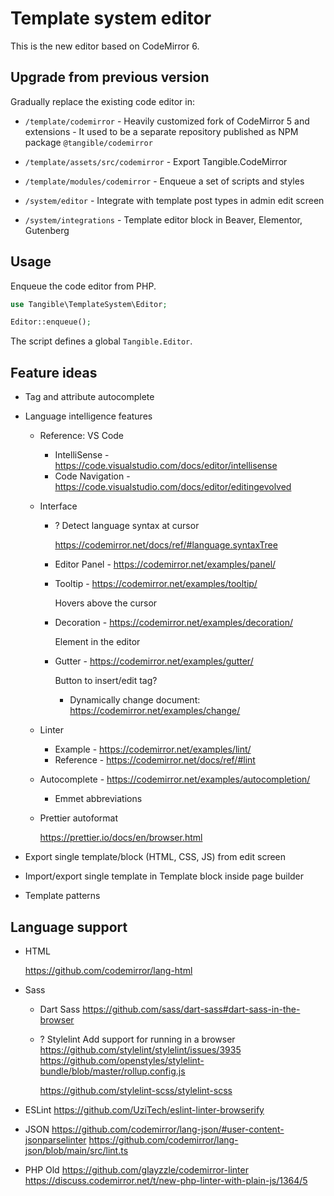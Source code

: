 # Template system editor

This is the new editor based on CodeMirror 6.

## Upgrade from previous version

Gradually replace the existing code editor in:

- `/template/codemirror` - Heavily customized fork of CodeMirror 5 and extensions - It used to be a separate repository published as NPM package `@tangible/codemirror`
- `/template/assets/src/codemirror` - Export Tangible.CodeMirror
- `/template/modules/codemirror` - Enqueue a set of scripts and styles

- `/system/editor` - Integrate with template post types in admin edit screen
- `/system/integrations` - Template editor block in Beaver, Elementor, Gutenberg


## Usage

Enqueue the code editor from PHP.

```php
use Tangible\TemplateSystem\Editor;

Editor::enqueue();
```

The script defines a global `Tangible.Editor`.


## Feature ideas

- Tag and attribute autocomplete

- Language intelligence features

  - Reference: VS Code
    - IntelliSense - https://code.visualstudio.com/docs/editor/intellisense
    - Code Navigation - https://code.visualstudio.com/docs/editor/editingevolved

  - Interface
    - ? Detect language syntax at cursor

      https://codemirror.net/docs/ref/#language.syntaxTree

    - Editor Panel - https://codemirror.net/examples/panel/

    - Tooltip - https://codemirror.net/examples/tooltip/

      Hovers above the cursor

    - Decoration - https://codemirror.net/examples/decoration/

      Element in the editor

    - Gutter - https://codemirror.net/examples/gutter/

      Button to insert/edit tag?

      - Dynamically change document: https://codemirror.net/examples/change/

  - Linter
    - Example - https://codemirror.net/examples/lint/
    - Reference - https://codemirror.net/docs/ref/#lint

  - Autocomplete - https://codemirror.net/examples/autocompletion/

    - Emmet abbreviations

  - Prettier autoformat

    https://prettier.io/docs/en/browser.html


- Export single template/block (HTML, CSS, JS) from edit screen

- Import/export single template in Template block inside page builder

- Template patterns


## Language support

- HTML

  https://github.com/codemirror/lang-html

- Sass

  - Dart Sass https://github.com/sass/dart-sass#dart-sass-in-the-browser

  - ? Stylelint
    Add support for running in a browser https://github.com/stylelint/stylelint/issues/3935
    https://github.com/openstyles/stylelint-bundle/blob/master/rollup.config.js

    https://github.com/stylelint-scss/stylelint-scss

- ESLint
  https://github.com/UziTech/eslint-linter-browserify

- JSON
  https://github.com/codemirror/lang-json/#user-content-jsonparselinter
  https://github.com/codemirror/lang-json/blob/main/src/lint.ts

- PHP
  Old https://github.com/glayzzle/codemirror-linter
  https://discuss.codemirror.net/t/new-php-linter-with-plain-js/1364/5

